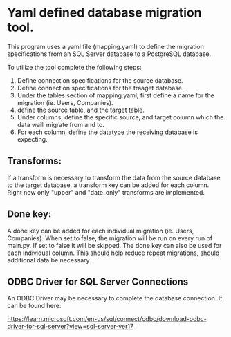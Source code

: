 # Yaml defined database migration tool.

This program uses a yaml file (mapping.yaml) to define the migration specifications from an SQL Server database to a PostgreSQL database.

To utilize the tool complete the following steps:

1. Define connection specifications for the source database.
2. Define connection specifications for the traaget database.
3. Under the tables section of mapping.yaml, first define a name for the migration (ie. Users, Companies).
4. define the source table, and the target table.
5. Under columns, define the specific source, and target column which the data waill migrate from and to.
6. For each column, define the datatype the receiving database is expecting.

## Transforms:
If a transform is necessary to transform the data from the source database to the target database, a transform key can be added for each column. Right now only "upper" and "date_only" transforms are implemented.

## Done key:
A done key can be added for each individual migration (ie. Users, Companies). When set to false, the migration will be run on every run of main.py. If set to false it will be skipped. The done key can also 
be used for each individual column. This should help reduce repeat migrations, should additional data be necessary.

## ODBC Driver for SQL Server Connections
An ODBC Driver may be necessary to complete the database connection. It can be found here:

https://learn.microsoft.com/en-us/sql/connect/odbc/download-odbc-driver-for-sql-server?view=sql-server-ver17
